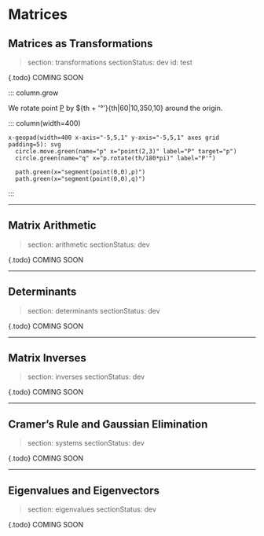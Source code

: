 # Matrices

## Matrices as Transformations

> section: transformations
> sectionStatus: dev
> id: test

{.todo} COMING SOON

::: column.grow

We rotate point [P](target:p) by ${th + '°'}{th|60|10,350,10} around the origin.

::: column(width=400)

    x-geopad(width=400 x-axis="-5,5,1" y-axis="-5,5,1" axes grid padding=5): svg
      circle.move.green(name="p" x="point(2,3)" label="P" target="p")
      circle.green(name="q" x="p.rotate(th/180*pi)" label="P'")
      
      path.green(x="segment(point(0,0),p)")
      path.green(x="segment(point(0,0),q)")

:::

---

## Matrix Arithmetic

> section: arithmetic
> sectionStatus: dev

{.todo} COMING SOON

---

## Determinants

> section: determinants
> sectionStatus: dev

{.todo} COMING SOON

---

## Matrix Inverses

> section: inverses
> sectionStatus: dev

{.todo} COMING SOON

---

## Cramer’s Rule and Gaussian Elimination

> section: systems
> sectionStatus: dev

{.todo} COMING SOON

---

## Eigenvalues and Eigenvectors

> section: eigenvalues
> sectionStatus: dev

{.todo} COMING SOON
